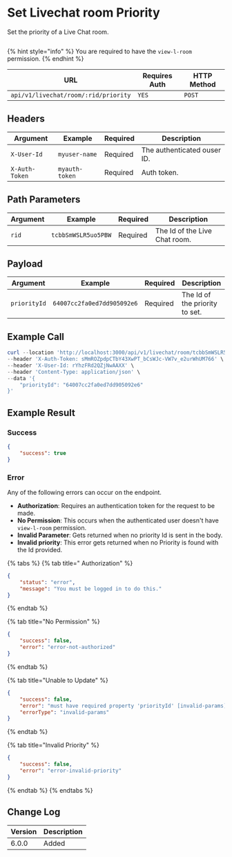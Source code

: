 # Set Livechat room Priority

Set the priority of a Live Chat room.

<figure><img src="../../../../../../../.gitbook/assets/enterprise.jpg" alt=""><figcaption></figcaption></figure>

{% hint style="info" %}
You are required to have the `view-l-room` permission.
{% endhint %}

| URL                                  | Requires Auth | HTTP Method |
| ------------------------------------ | ------------- | ----------- |
| `api/v1/livechat/room/:rid/priority` | `YES`         | `POST`      |

## Headers

| Argument       | Example        | Required | Description                 |
| -------------- | -------------- | -------- | --------------------------- |
| `X-User-Id`    | `myuser-name`  | Required | The authenticated ouser ID. |
| `X-Auth-Token` | `myauth-token` | Required | Auth token.                 |

## Path Parameters

| Argument | Example             | Required | Description                   |
| -------- | ------------------- | -------- | ----------------------------- |
| `rid`    | `tcbbSmWSLR5uo5PBW` | Required | The Id of the Live Chat room. |

## Payload

| Argument     | Example                    | Required | Description                    |
| ------------ | -------------------------- | -------- | ------------------------------ |
| `priorityId` | `64007cc2fa0ed7dd905092e6` | Required | The Id of the priority to set. |

## Example Call

```powershell
curl --location 'http://localhost:3000/api/v1/livechat/room/tcbbSmWSLR5uo5PBW/priority' \
--header 'X-Auth-Token: sMmROZpdpCTbY43XwPT_bCsWJc-VW7v_e2urWhUM766' \
--header 'X-User-Id: rYhzFRd2QZjNwAAXX' \
--header 'Content-Type: application/json' \
--data '{
    "priorityId": "64007cc2fa0ed7dd905092e6"
}'
```

## Example Result

### Success

```json
{
    "success": true
}
```

### Error

Any of the following errors can occur on the endpoint.

* **Authorization**: Requires an authentication token for the request to be made.
* **No Permission**: This occurs when the authenticated user doesn't have `view-l-room` permission.
* **Invalid Parameter**: Gets returned when no priority Id is sent in the body.
* **Invalid priority**: This error gets returned when no Priority is found with the Id provided.

{% tabs %}
{% tab title=" Authorization" %}
```json
{
    "status": "error",
    "message": "You must be logged in to do this."
}
```
{% endtab %}

{% tab title="No Permission" %}
```json
{
    "success": false,
    "error": "error-not-authorized"
}
```
{% endtab %}

{% tab title="Unable to Update" %}
```json
{
    "success": false,
    "error": "must have required property 'priorityId' [invalid-params]",
    "errorType": "invalid-params"
}
```
{% endtab %}

{% tab title="Invalid Priority" %}
```json
{
    "success": false,
    "error": "error-invalid-priority"
}
```
{% endtab %}
{% endtabs %}

## Change Log

| Version | Description |
| ------- | ----------- |
| 6.0.0   | Added       |
